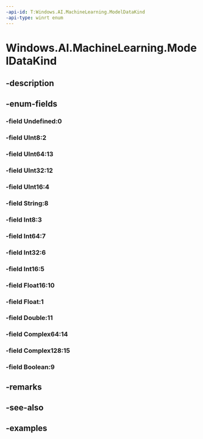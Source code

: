```yaml
---
-api-id: T:Windows.AI.MachineLearning.ModelDataKind
-api-type: winrt enum
---
```


<!-- Enumeration syntax.
public enum ModelDataKind : int 
-->

# Windows.AI.MachineLearning.ModelDataKind

## -description

## -enum-fields
### -field Undefined:0

### -field UInt8:2

### -field UInt64:13

### -field UInt32:12

### -field UInt16:4

### -field String:8

### -field Int8:3

### -field Int64:7

### -field Int32:6

### -field Int16:5

### -field Float16:10

### -field Float:1

### -field Double:11

### -field Complex64:14

### -field Complex128:15

### -field Boolean:9

## -remarks

## -see-also

## -examples

